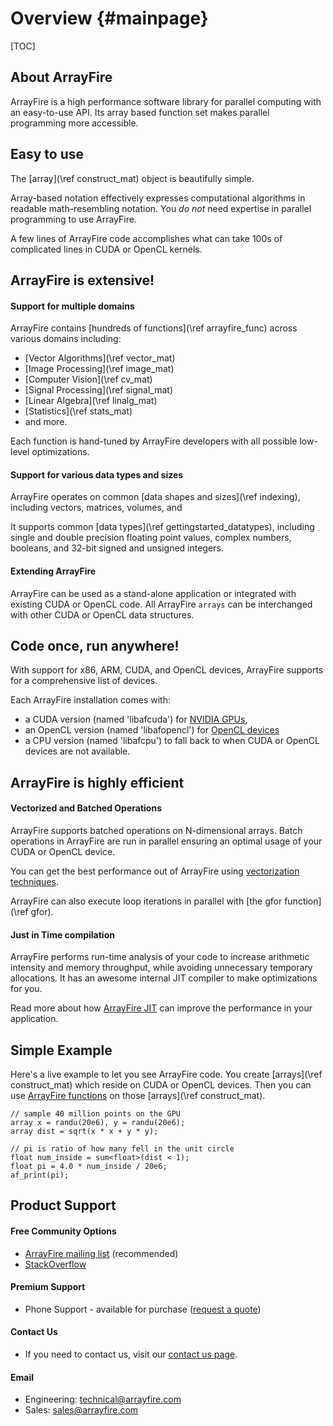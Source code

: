 Overview {#mainpage}
========

[TOC]

## About ArrayFire

ArrayFire is a high performance software library for parallel computing with an easy-to-use API. Its array based function set makes parallel programming more accessible.

## Easy to use

The [array](\ref construct_mat) object is beautifully simple.

Array-based notation effectively expresses computational algorithms in
readable math-resembling notation. You _do not_ need expertise in
parallel programming to use ArrayFire.

A few lines of ArrayFire code
accomplishes what can take 100s of complicated lines in CUDA or OpenCL
kernels.

## ArrayFire is extensive!

#### Support for multiple domains

ArrayFire contains [hundreds of functions](\ref arrayfire_func) across various domains including:
- [Vector Algorithms](\ref vector_mat)
- [Image Processing](\ref image_mat)
- [Computer Vision](\ref cv_mat)
- [Signal Processing](\ref signal_mat)
- [Linear Algebra](\ref linalg_mat)
- [Statistics](\ref stats_mat)
- and more.

Each function is hand-tuned by ArrayFire
developers with all possible low-level optimizations.

#### Support for various data types and sizes

ArrayFire operates on common [data shapes and sizes](\ref indexing),
including vectors, matrices, volumes, and

It supports common [data types](\ref gettingstarted_datatypes),
including single and double precision floating
point values, complex numbers, booleans, and 32-bit signed and
unsigned integers.

#### Extending ArrayFire

ArrayFire can be used as a stand-alone application or integrated with
existing CUDA or OpenCL code. All ArrayFire `arrays` can be
interchanged with other CUDA or OpenCL data structures.

## Code once, run anywhere!

With support for x86, ARM, CUDA, and OpenCL devices, ArrayFire supports for a comprehensive list of devices.

Each ArrayFire installation comes with:
 - a CUDA version (named 'libafcuda') for [NVIDIA
 GPUs](https://developer.nvidia.com/cuda-gpus),
 - an OpenCL version (named 'libafopencl') for [OpenCL devices](http://www.khronos.org/conformance/adopters/conformant-products#opencl)
 - a CPU version (named 'libafcpu') to fall back to when CUDA or OpenCL devices are not available.

## ArrayFire is highly efficient

#### Vectorized and Batched Operations

ArrayFire supports batched operations on N-dimensional arrays.
Batch operations in ArrayFire are run in parallel ensuring an optimal usage of your CUDA or OpenCL device.

You can get the best performance out of ArrayFire using [vectorization techniques]().

ArrayFire can also execute loop iterations in parallel with
[the gfor function](\ref gfor).

#### Just in Time compilation

ArrayFire performs run-time analysis of your code to increase
arithmetic intensity and memory throughput, while avoiding unnecessary
temporary allocations. It has an awesome internal JIT compiler to make
optimizations for you.

Read more about how [ArrayFire JIT](http://arrayfire.com/performance-of-arrayfire-jit-code-generation/) can improve the performance in your application.

## Simple Example

Here's a live example to let you see ArrayFire code. You create [arrays](\ref
construct_mat) which reside on CUDA or OpenCL devices. Then you can use
[ArrayFire functions](modules.htm) on those [arrays](\ref construct_mat).

~~~~~~~~~~~~~~~~~~~~~~~~~~~~~~~~~~~~~~~~~~~~~~~~~~~~{.cpp}
// sample 40 million points on the GPU
array x = randu(20e6), y = randu(20e6);
array dist = sqrt(x * x + y * y);

// pi is ratio of how many fell in the unit circle
float num_inside = sum<float>(dist < 1);
float pi = 4.0 * num_inside / 20e6;
af_print(pi);
~~~~~~~~~~~~~~~~~~~~~~~~~~~~~~~~~~~~~~~~~~~~~~~~~~~~

## Product Support

#### Free Community Options

* [ArrayFire mailing list](https://groups.google.com/forum/#!forum/arrayfire-users) (recommended)
* [StackOverflow](http://stackoverflow.com/questions/tagged/arrayfire)

#### Premium Support

* Phone Support - available for purchase ([request a quote](mailto:sales@arrayfire.com))

#### Contact Us

* If you need to contact us, visit our
[contact us page](http://arrayfire.com/company/#contact).

#### Email

* Engineering: technical@arrayfire.com
* Sales: sales@arrayfire.com
